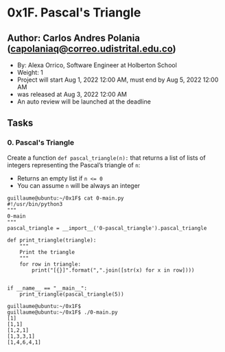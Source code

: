 # 0x1F. Pascal's Triangle

## Author: Carlos Andres Polania (capolaniaq@correo.udistrital.edu.co)

-   By:  Alexa Orrico, Software Engineer at Holberton School
-   Weight:  1
-   Project will start  Aug 1, 2022 12:00 AM, must end by  Aug 5, 2022 12:00 AM
-   was  released at  Aug 3, 2022 12:00 AM
-   An auto review will be launched at the deadline

## Tasks

### 0. Pascal's Triangle


Create a function  `def pascal_triangle(n):`  that returns a list of lists of integers representing the Pascal’s triangle of  `n`:

-   Returns an empty list if  `n <= 0`
-   You can assume  `n`  will be always an integer

```
guillaume@ubuntu:~/0x1F$ cat 0-main.py
#!/usr/bin/python3
"""
0-main
"""
pascal_triangle = __import__('0-pascal_triangle').pascal_triangle

def print_triangle(triangle):
    """
    Print the triangle
    """
    for row in triangle:
        print("[{}]".format(",".join([str(x) for x in row])))


if __name__ == "__main__":
    print_triangle(pascal_triangle(5))

guillaume@ubuntu:~/0x1F$ 
guillaume@ubuntu:~/0x1F$ ./0-main.py
[1]
[1,1]
[1,2,1]
[1,3,3,1]
[1,4,6,4,1]
```